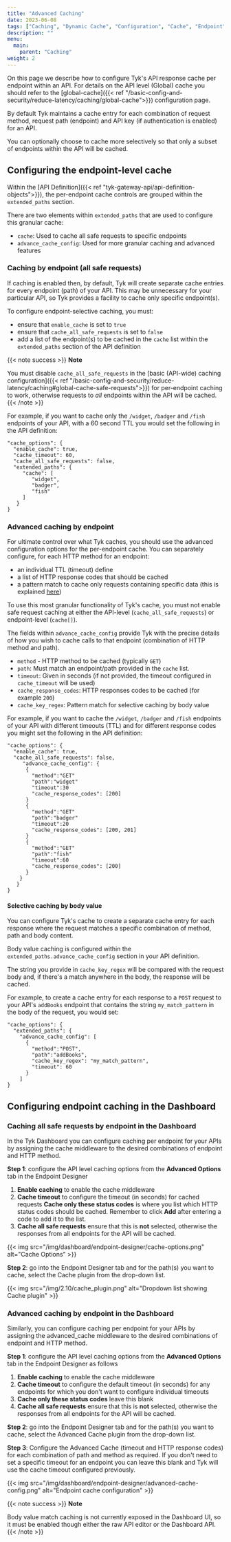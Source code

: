 ```yaml
---
title: "Advanced Caching"
date: 2023-06-08
tags: ["Caching", "Dynamic Cache", "Configuration", "Cache", "Endpoint", "Advanced"]
description: ""
menu:
  main:
    parent: "Caching"
weight: 2
---
```


On this page we describe how to configure Tyk's API response cache per endpoint within an API. For details on the API level (Global) cache you should refer to the [global-cache]({{< ref "/basic-config-and-security/reduce-latency/caching/global-cache">}}) configuration page.

By default Tyk maintains a cache entry for each combination of request method, request path (endpoint) and API key (if authentication is enabled) for an API.

You can optionally choose to cache more selectively so that only a subset of endpoints within the API will be cached.

## Configuring the endpoint-level cache
Within the [API Definition]({{< ref "tyk-gateway-api/api-definition-objects">}}), the per-endpoint cache controls are grouped within the `extended_paths` section.

There are two elements within `extended_paths` that are used to configure this granular cache:
 - `cache`: Used to cache all safe requests to specific endpoints
 - `advance_cache_config`: Used for more granular caching and advanced features

### Caching by endpoint (all safe requests)
If caching is enabled then, by default, Tyk will create separate cache entries for every endpoint (path) of your API. This may be unnecessary for your particular API, so Tyk provides a facility to cache only specific endpoint(s).

To configure endpoint-selective caching, you must:
 - ensure that `enable_cache` is set to `true`
 - ensure that `cache_all_safe_requests` is set to `false`
 - add a list of the endpoint(s) to be cached in the `cache` list within the `extended_paths` section of the API definition

{{< note success >}}
**Note**  

You must disable `cache_all_safe_requests` in the [basic (API-wide) caching configuration]({{< ref "/basic-config-and-security/reduce-latency/caching#global-cache-safe-requests">}}) for per-endpoint caching to work, otherwise requests to <i>all</i> endpoints within the API will be cached.
{{< /note >}}

For example, if you want to cache only the `/widget`, `/badger` and `/fish` endpoints of your API, with a 60 second TTL you would set the following in the API definition:

```
"cache_options": {
  "enable_cache": true,
  "cache_timeout": 60,
  "cache_all_safe_requests": false,
  "extended_paths": {
     "cache": [
        "widget",
        "badger",
        "fish"
     ]
   }
}
```

### Advanced caching by endpoint
For ultimate control over what Tyk caches, you should use the advanced configuration options for the per-endpoint cache. You can separately configure, for each HTTP method for an endpoint:
 - an individual TTL (timeout) define
  - a list of HTTP response codes that should be cached
  -  a pattern match to cache only requests containing specific data (this is explained [here](#selective-caching-by-body-value))

To use this most granular functionality of Tyk's cache, you must not enable safe request caching at either the API-level (`cache_all_safe_requests`) or endpoint-level (`cache[]`).

The fields within `advance_cache_config` provide Tyk with the precise details of how you wish to cache calls to that endpoint (combination of HTTP method and path).
 - `method` - HTTP method to be cached (typically `GET`)
 - `path`: Must match an endpoint/path provided in the `cache` list.
 - `timeout`: Given in seconds (if not provided, the timeout configured in `cache_timeout` will be used)
 - `cache_response_codes`: HTTP responses codes to be cached (for example `200`)
 - `cache_key_regex`: Pattern match for selective caching by body value

For example, if you want to cache the `/widget`, `/badger` and `/fish` endpoints of your API with different timeouts (TTL) and for different response codes you might set the following in the API definition:

```
"cache_options": {
  "enable_cache": true,
  "cache_all_safe_requests": false,
     "advance_cache_config": {
      {
        "method":"GET"
        "path":"widget"
        "timeout":30
        "cache_response_codes": [200]
      }
      {
        "method":"GET"
        "path":"badger"
        "timeout":20
        "cache_response_codes": [200, 201]
      }
      {
        "method":"GET"
        "path":"fish"
        "timeout":60
        "cache_response_codes": [200]
      }
    }
   }
}
```

#### Selective caching by body value
You can configure Tyk's cache to create a separate cache entry for each response where the request matches a specific combination of method, path and body content.

Body value caching is configured within the `extended_paths.advance_cache_config` section in your API definition.

The string you provide in `cache_key_regex` will be compared with the request body and, if there's a match anywhere in the body, the response will be cached.

For example, to create a cache entry for each response to a `POST` request to your API's `addBooks` endpoint that contains the string `my_match_pattern` in the body of the request, you would set:
```
"cache_options": {
  "extended_paths": {
    "advance_cache_config": [
      {
        "method":"POST",
        "path":"addBooks",
        "cache_key_regex": "my_match_pattern",
        "timeout": 60
      }
    ]
}
```

## Configuring endpoint caching in the Dashboard

### Caching all safe requests by endpoint in the Dashboard
In the Tyk Dashboard you can configure caching per endpoint for your APIs by assigning the cache middleware to the desired combinations of endpoint and HTTP method.

**Step 1**: configure the API level caching options from the **Advanced Options** tab in the Endpoint Designer
  1. **Enable caching** to enable the cache middleware
  2. **Cache timeout** to configure the timeout (in seconds) for cached requests
 **Cache only these status codes** is where you list which HTTP status codes should be cached. Remember to click **Add** after entering a code to add it to the list.
  4. **Cache all safe requests** ensure that this is **not** selected, otherwise the responses from all endpoints for the API will be cached.

{{< img src="/img/dashboard/endpoint-designer/cache-options.png" alt="Cache Options" >}}

**Step 2**: go into the Endpoint Designer tab and for the path(s) you want to cache, select the Cache plugin from the drop-down list.

{{< img src="/img/2.10/cache_plugin.png" alt="Dropdown list showing Cache plugin" >}}

### Advanced caching by endpoint in the Dashboard
Similarly, you can configure caching per endpoint for your APIs by assigning the advanced_cache middleware to the desired combinations of endpoint and HTTP method.

**Step 1**: configure the API level caching options from the **Advanced Options** tab in the Endpoint Designer as follows
  1. **Enable caching** to enable the cache middleware
  2. **Cache timeout** to configure the default timeout (in seconds) for any endpoints for which you don't want to configure individual timeouts
  3. **Cache only these status codes** leave this blank
  4. **Cache all safe requests** ensure that this is **not** selected, otherwise the responses from all endpoints for the API will be cached.

**Step 2**: go into the Endpoint Designer tab and for the path(s) you want to cache, select the Advanced Cache plugin from the drop-down list.

**Step 3**: Configure the Advanced Cache (timeout and HTTP response codes) for each combination of path and method as required. If you don't need to set a specific timeout for an endpoint you can leave this blank and Tyk will use the cache timeout configured previously.

{{< img src="/img/dashboard/endpoint-designer/advanced-cache-config.png" alt="Endpoint cache configuration" >}}

{{< note success >}}
**Note**  

Body value match caching is not currently exposed in the Dashboard UI, so it must be enabled though either the raw API editor or the Dashboard API. 
{{< /note >}}




